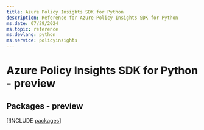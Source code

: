 ```yaml
---
title: Azure Policy Insights SDK for Python
description: Reference for Azure Policy Insights SDK for Python
ms.date: 07/29/2024
ms.topic: reference
ms.devlang: python
ms.service: policyinsights
---
```

# Azure Policy Insights SDK for Python - preview
## Packages - preview
[!INCLUDE [packages](policy-insights-index.md)]